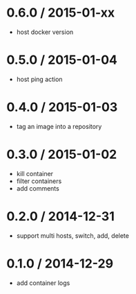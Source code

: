 
0.6.0 / 2015-01-xx
==================

  * host docker version

0.5.0 / 2015-01-04
==================

  * host ping action

0.4.0 / 2015-01-03
==================

  * tag an image into a repository

0.3.0 / 2015-01-02
==================

  * kill container
  * filter containers
  * add comments

0.2.0 / 2014-12-31
==================

  * support multi hosts, switch, add, delete

0.1.0 / 2014-12-29
==================

  * add container logs

